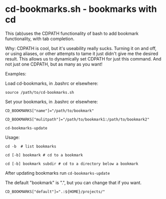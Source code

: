 # cd-bookmarks.sh - bookmarks with cd


This (ab)uses the CDPATH functionality of bash to add bookmark functionality, with tab completion.

Why:  CDPATH is cool, but it's useability really sucks.  Turning it on and off, or using aliases, or other attempts to tame it just didn't give me the desired result.  This allows us to dynamically set CDPATH for just this command.  And not just one CDPATH, but as many as you want!

Examples:

Load cd-bookmarks, in .bashrc or elsewhere:

    source /path/to/cd-bookmarks.sh

Set your bookmarks, in .bashrc or elsewhere:

    CD_BOOKMARKS["name"]="/path/to/bookmark"

    CD_BOOKMARKS["mulitpath"]="/path/to/bookmark1:/path/to/bookmark2"

    cd-bookmarks-update

Usage:

    cd -b  # list bookmarks

    cd [-b] bookmark # cd to a bookmark

    cd [-b] bookmark subdir # cd to a directory below a bookmark


After updating bookmarks run `cd-bookmarks-update`

The default "bookmark" is ".", but you can change that if you want.

    CD_BOOKMARKS["default"]=".:${HOME}/projects/"
